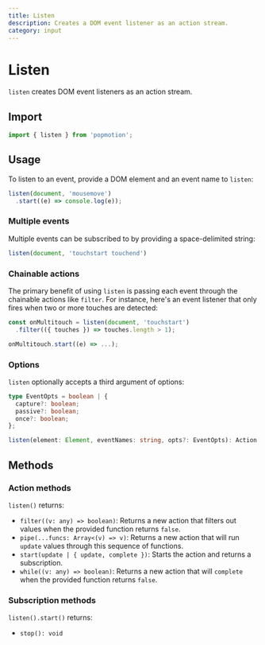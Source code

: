 ```yaml
---
title: Listen
description: Creates a DOM event listener as an action stream.
category: input
---
```


# Listen

`listen` creates DOM event listeners as an action stream.

<TOC />

## Import

```javascript
import { listen } from 'popmotion';
```

## Usage

To listen to an event, provide a DOM element and an event name to `listen`:

```javascript
listen(document, 'mousemove')
  .start((e) => console.log(e));
```

### Multiple events

Multiple events can be subscribed to by providing a space-delimited string:

```javascript
listen(document, 'touchstart touchend')
```

### Chainable actions

The primary benefit of using `listen` is passing each event through the chainable actions like `filter`. For instance, here's an event listener that only fires when two or more touches are detected:

```javascript
const onMultitouch = listen(document, 'touchstart')
  .filter(({ touches }) => touches.length > 1);

onMultitouch.start((e) => ...);
```

### Options

`listen` optionally accepts a third argument of options:

```typescript
type EventOpts = boolean | {
  capture?: boolean;
  passive?: boolean;
  once?: boolean;
};

listen(element: Element, eventNames: string, opts?: EventOpts): Action
```

## Methods

### Action methods

`listen()` returns:

- `filter((v: any) => boolean)`: Returns a new action that filters out values when the provided function returns `false`.
- `pipe(...funcs: Array<(v) => v)`: Returns a new action that will run `update` values through this sequence of functions.
- `start(update | { update, complete })`: Starts the action and returns a subscription.
- `while((v: any) => boolean)`: Returns a new action that will `complete` when the provided function returns `false`.

### Subscription methods

`listen().start()` returns:

- `stop(): void`
